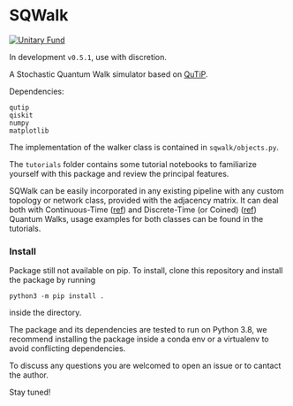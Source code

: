 # SQWalk

[![Unitary Fund](https://img.shields.io/badge/Supported%20By-UNITARY%20FUND-brightgreen.svg?style=for-the-badge)](http://unitary.fund) 

In development `v0.5.1`, use with discretion.

A Stochastic Quantum Walk simulator based on [QuTiP](https://qutip.org).

Dependencies:

```
qutip
qiskit
numpy
matplotlib
```

The implementation of the walker class is contained in `sqwalk/objects.py`.

The `tutorials`  folder contains some tutorial notebooks to familiarize yourself with this package
and review the principal features.

SQWalk can be easily incorporated in any existing pipeline with any custom
topology or network class, provided with the adjacency matrix. It can deal both
with Continuous-Time ([ref](https://arxiv.org/abs/0905.2942)) and Discrete-Time
(or Coined) ([ref](https://arxiv.org/abs/1006.5556)) Quantum Walks, usage
examples for both classes can be found in the tutorials.

### Install

Package still not available on pip. To install, clone this repository and 
install the package by running 

```
python3 -m pip install .
```
inside the directory. 

The package and its dependencies are tested to run on Python 3.8, we recommend
installing the package inside a conda env or a virtualenv to avoid conflicting
dependencies.

To discuss any questions you are welcomed to open an issue or to cantact the author. 

Stay tuned!
